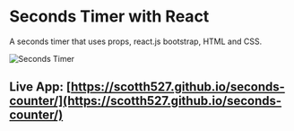 # Seconds Timer with React 

A seconds timer that uses props, react.js  bootstrap, HTML and CSS.

![Seconds Timer](https://hippolms-storage.s3.amazonaws.com/wiz/gifs/311529/5609.gif?AWSAccessKeyId=AKIAJXRM4YAH2A46K76A&Expires=1545069261&Signature=hF%2bHgkBaiLnWUdO6PpF61vriYlI=&response-content-disposition=attachment;%20filename=New%2520GIF.gif)

## Live App: [https://scotth527.github.io/seconds-counter/](https://scotth527.github.io/seconds-counter/)